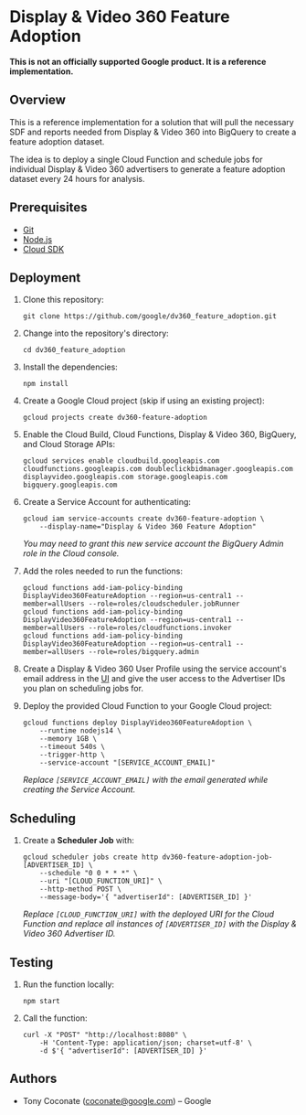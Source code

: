 # Display & Video 360 Feature Adoption

**This is not an officially supported Google product. It is a reference implementation.**

## Overview

This is a reference implementation for a solution that will pull the necessary SDF and reports needed from Display & Video 360 into BigQuery to create a feature adoption dataset.

The idea is to deploy a single Cloud Function and schedule jobs for individual Display & Video 360 advertisers to generate a feature adoption dataset every 24 hours for analysis.

## Prerequisites

- [Git](https://git-scm.com)
- [Node.js](https://nodejs.org)
- [Cloud SDK](https://cloud.google.com/sdk/docs/install)

## Deployment

1.  Clone this repository:

        git clone https://github.com/google/dv360_feature_adoption.git

2.  Change into the repository's directory:

        cd dv360_feature_adoption

3.  Install the dependencies:

        npm install

4.  Create a Google Cloud project (skip if using an existing project):

        gcloud projects create dv360-feature-adoption

5.  Enable the Cloud Build, Cloud Functions, Display & Video 360, BigQuery, and Cloud Storage APIs:

        gcloud services enable cloudbuild.googleapis.com cloudfunctions.googleapis.com doubleclickbidmanager.googleapis.com displayvideo.googleapis.com storage.googleapis.com bigquery.googleapis.com

6.  Create a Service Account for authenticating:

        gcloud iam service-accounts create dv360-feature-adoption \
            --display-name="Display & Video 360 Feature Adoption"

    _You may need to grant this new service account the BigQuery Admin role in the Cloud console._

7.  Add the roles needed to run the functions:

        gcloud functions add-iam-policy-binding DisplayVideo360FeatureAdoption --region=us-central1 --member=allUsers --role=roles/cloudscheduler.jobRunner
        gcloud functions add-iam-policy-binding DisplayVideo360FeatureAdoption --region=us-central1 --member=allUsers --role=roles/cloudfunctions.invoker
        gcloud functions add-iam-policy-binding DisplayVideo360FeatureAdoption --region=us-central1 --member=allUsers --role=roles/bigquery.admin

8.  Create a Display & Video 360 User Profile using the service account's email address in the [UI](https://displayvideo.google.com) and give the user access to the Advertiser IDs you plan on scheduling jobs for.

9.  Deploy the provided Cloud Function to your Google Cloud project:

        gcloud functions deploy DisplayVideo360FeatureAdoption \
            --runtime nodejs14 \
            --memory 1GB \
            --timeout 540s \
            --trigger-http \
            --service-account "[SERVICE_ACCOUNT_EMAIL]"

    _Replace `[SERVICE_ACCOUNT_EMAIL]` with the email generated while creating the Service Account._

## Scheduling

1.  Create a **Scheduler Job** with:

        gcloud scheduler jobs create http dv360-feature-adoption-job-[ADVERTISER_ID] \
            --schedule "0 0 * * *" \
            --uri "[CLOUD_FUNCTION_URI]" \
            --http-method POST \
            --message-body='{ "advertiserId": [ADVERTISER_ID] }'

    _Replace `[CLOUD_FUNCTION_URI]` with the deployed URI for the Cloud Function and replace all instances of `[ADVERTISER_ID]` with the Display & Video 360 Advertiser ID._

## Testing

1.  Run the function locally:

        npm start

2.  Call the function:

        curl -X "POST" "http://localhost:8080" \
            -H 'Content-Type: application/json; charset=utf-8' \
            -d $'{ "advertiserId": [ADVERTISER_ID] }'

## Authors

- Tony Coconate (coconate@google.com) – Google
